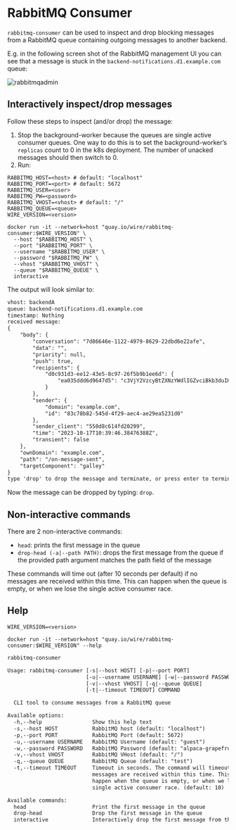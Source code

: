 # RabbitMQ Consumer

`rabbitmq-consumer` can be used to inspect and drop blocking messages from a RabbitMQ queue containing outgoing messages to another backend.

E.g. in the following screen shot of the RabbitMQ management UI you can see that a message is stuck in the `backend-notifications.d1.example.com` queue:

![rabbitmqadmin](developer/reference/rabbitmq-consumer/rabbitmqadmin.png)

## Interactively inspect/drop messages

Follow these steps to inspect (and/or drop) the message:

1. Stop the background-worker because the queues are single active consumer queues. One way to do this is to set the background-worker’s `replicas` count to 0 in the k8s deployment. The number of unacked messages should then switch to 0.
2. Run:

```shell
RABBITMQ_HOST=<host> # default: "localhost"
RABBITMQ_PORT=<port> # default: 5672
RABBITMQ_USER=<user>
RABBITMQ_PW=<password>
RABBITMQ_VHOST=<vhost> # default: "/"
RABBITMQ_QUEUE=<queue>
WIRE_VERSION=<version>

docker run -it --network=host "quay.io/wire/rabbitmq-consumer:$WIRE_VERSION" \
  --host "$RABBITMQ_HOST" \
  --port "$RABBITMQ_PORT" \
  --username "$RABBITMQ_USER" \
  --password "$RABBITMQ_PW" \
  --vhost "$RABBITMQ_VHOST" \
  --queue "$RABBITMQ_QUEUE" \
  interactive
```

The output will look similar to:

```default
vhost: backendA
queue: backend-notifications.d1.example.com
timestamp: Nothing
received message:
{
    "body": {
        "conversation": "7d86646e-1122-4979-8629-22dbd6e22afe",
        "data": "",
        "priority": null,
        "push": true,
        "recipients": {
            "d0c931d3-ee12-43e5-8c97-26f5b9b1ee6d": {
                "ea035ddd6d9647d5": "c3VjY2VzcyBtZXNzYWdlIGZvciBkb3duIHVzZXI="
            }
        },
        "sender": {
            "domain": "example.com",
            "id": "83c78b82-545d-4f29-aec4-ae29ea5231d0"
        },
        "sender_client": "550d8c614fd20299",
        "time": "2023-10-17T10:39:46.38476388Z",
        "transient": false
    },
    "ownDomain": "example.com",
    "path": "/on-message-sent",
    "targetComponent": "galley"
}
type 'drop' to drop the message and terminate, or press enter to terminate without dropping the message
```

Now the message can be dropped by typing: `drop`.

## Non-interactive commands

There are 2 non-interactive commands:

- `head`: prints the first message in the queue
- `drop-head (-a|--path PATH)`: drops the first message from the queue if the provided path argument matches the path field of the message

These commands will time out (after 10 seconds per default) if no messages are received within this time.
This can happen when the queue is empty, or when we lose the single active consumer race.

## Help

```shell
WIRE_VERSION=<version>

docker run -it --network=host "quay.io/wire/rabbitmq-consumer:$WIRE_VERSION" --help
```

```default
rabbitmq-consumer

Usage: rabbitmq-consumer [-s|--host HOST] [-p|--port PORT]
                         [-u|--username USERNAME] [-w|--password PASSWORD]
                         [-v|--vhost VHOST] [-q|--queue QUEUE]
                         [-t|--timeout TIMEOUT] COMMAND

  CLI tool to consume messages from a RabbitMQ queue

Available options:
  -h,--help                Show this help text
  -s,--host HOST           RabbitMQ host (default: "localhost")
  -p,--port PORT           RabbitMQ Port (default: 5672)
  -u,--username USERNAME   RabbitMQ Username (default: "guest")
  -w,--password PASSWORD   RabbitMQ Password (default: "alpaca-grapefruit")
  -v,--vhost VHOST         RabbitMQ VHost (default: "/")
  -q,--queue QUEUE         RabbitMQ Queue (default: "test")
  -t,--timeout TIMEOUT     Timeout in seconds. The command will timeout if no
                           messages are received within this time. This can
                           happen when the queue is empty, or when we lose the
                           single active consumer race. (default: 10)

Available commands:
  head                     Print the first message in the queue
  drop-head                Drop the first message in the queue
  interactive              Interactively drop the first message from the queue
```

